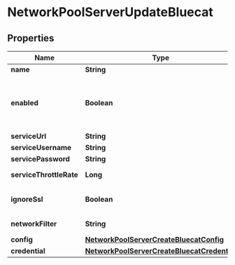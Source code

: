 

# NetworkPoolServerUpdateBluecat

## Properties

Name | Type | Description | Notes
------------ | ------------- | ------------- | -------------
**name** | **String** | Name |  [optional]
**enabled** | **Boolean** | Can be used to enable / disable the network pool server. |  [optional]
**serviceUrl** | **String** | URL |  [optional]
**serviceUsername** | **String** | Username |  [optional]
**servicePassword** | **String** | Password |  [optional]
**serviceThrottleRate** | **Long** | Throttle Rate |  [optional]
**ignoreSsl** | **Boolean** | Disable SSL SNI Verification |  [optional]
**networkFilter** | **String** | Network Filter |  [optional]
**config** | [**NetworkPoolServerCreateBluecatConfig**](NetworkPoolServerCreateBluecatConfig.md) |  |  [optional]
**credential** | [**NetworkPoolServerCreateBluecatCredential**](NetworkPoolServerCreateBluecatCredential.md) |  |  [optional]



